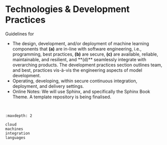 # Technologies & Development Practices

Guidelines for

<ul>
  <li>The design, development, and/or deployment of machine learning components that <b>(a)</b> are in-line with software engineering, i.e., programming, best practices, <b>(b)</b> are secure, <b>(c)</b> are available, reliable, maintainable, and resilient, and **(d)** seamlessly integrate with overarching products.  The development practices section outlines team, and best, practices vis-à-vis the engineering aspects of model development.</li>
  <li>Operating, developing, within secure continuous integration, deployment, and delivery settings.</li>
  <li>Online Notes: We will use Sphinx, and specifically the Sphinx Book Theme.  A template repository is being finalised.</li>
</ul>

<br>

```{toctree}
:maxdepth: 2

cloud
machines
integration
languages
```

<br>
<br>
<br>
<br>

<br>
<br>
<br>
<br>
